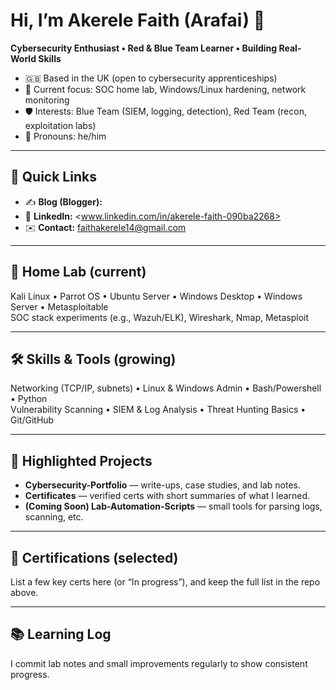 # Hi, I’m Akerele Faith (Arafai) 👋
**Cybersecurity Enthusiast • Red & Blue Team Learner • Building Real-World Skills**

- 🇬🇧 Based in the UK (open to cybersecurity apprenticeships)
- 🔭 Current focus: SOC home lab, Windows/Linux hardening, network monitoring
- 🛡️ Interests: Blue Team (SIEM, logging, detection), Red Team (recon, exploitation labs)
- 🧭 Pronouns: he/him

---

## 🔗 Quick Links
- ✍️ **Blog (Blogger):** <add-your-blog-url>  
- 💼 **LinkedIn:** <www.linkedin.com/in/akerele-faith-090ba2268>  
- ✉️ **Contact:** faithakerele14@gmail.com

---

## 🧪 Home Lab (current)
Kali Linux • Parrot OS • Ubuntu Server • Windows Desktop • Windows Server • Metasploitable  
SOC stack experiments (e.g., Wazuh/ELK), Wireshark, Nmap, Metasploit

---

## 🛠️ Skills & Tools (growing)
Networking (TCP/IP, subnets) • Linux & Windows Admin • Bash/Powershell • Python  
Vulnerability Scanning • SIEM & Log Analysis • Threat Hunting Basics • Git/GitHub

---

## 📌 Highlighted Projects
- **Cybersecurity-Portfolio** — write-ups, case studies, and lab notes.  
- **Certificates** — verified certs with short summaries of what I learned.  
- **(Coming Soon) Lab-Automation-Scripts** — small tools for parsing logs, scanning, etc.

---

## 🏅 Certifications (selected)
List a few key certs here (or “In progress”), and keep the full list in the repo above.

---

## 📚 Learning Log
I commit lab notes and small improvements regularly to show consistent progress.
